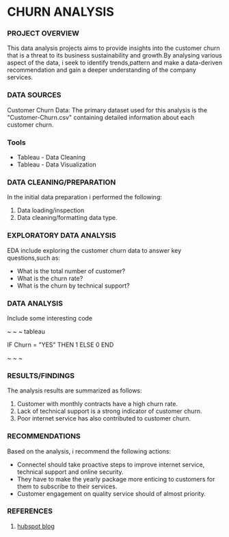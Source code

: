# CHURN ANALYSIS

### PROJECT OVERVIEW

This data analysis projects aims to provide insights into the customer churn that is a threat to its business sustainability and growth.By analysing various aspect of the data, i seek to identify trends,pattern and make a data-deriven recommendation and gain a deeper understanding of the company services.

### DATA SOURCES

Customer Churn Data: The primary dataset used for this analysis is the "Customer-Churn.csv" containing detailed information about each customer churn.

### Tools

- Tableau - Data Cleaning
- Tableau - Data Visualization

### DATA CLEANING/PREPARATION

In the initial data preparation i performed the following:

1. Data loading/inspection
2. Data cleaning/formatting data type.

### EXPLORATORY DATA ANALYSIS
EDA include exploring the customer churn data to answer key questions,such as:

- What is the total number of customer?
- What is the churn rate?
- What is the churn by technical support?

### DATA ANALYSIS

Include some interesting code

~ ~ ~ tableau

IF Churn = "YES" THEN 1
ELSE 0
END

~ ~ ~

### RESULTS/FINDINGS

The analysis results are summarized as follows:
1. Customer with monthly contracts have a high churn rate.
2. Lack of technical support is a strong indicator of customer churn.
3. Poor internet service has also contributed to customer churn.

### RECOMMENDATIONS

Based on the analysis, i recommend the following actions:
- Connectel should take proactive steps to improve internet service, technical support and online security.
- They have to make the yearly package more enticing to customers for them to subscribe to their services.
- Customer engagement on quality service should of almost priority.

### REFERENCES

1. [hubspot blog](https://blog.hubspot.com/service)

